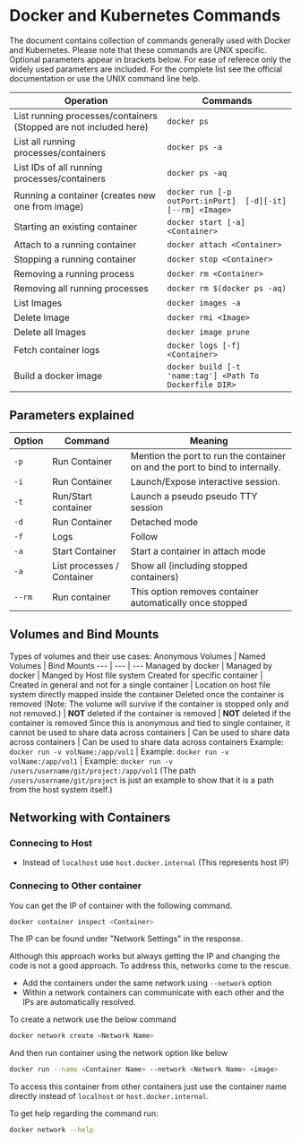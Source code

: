 # Docker and Kubernetes Commands
The document contains collection of commands generally used with Docker and Kubernetes. Please note that these commands are UNIX specific.
Optional parameters appear in brackets below. For ease of referece only the widely used parameters are included. For the complete list see the official documentation or use the UNIX command line help.

Operation | Commands
--- | ---
List running processes/containers (Stopped are not included here) | ```docker ps ```
List all running processes/containers | ```docker ps -a```
List IDs of all running processes/containers | ```docker ps -aq```
Running a container (creates new one from image) | ```docker run [-p outPort:inPort]  [-d][-it][--rm] <Image>```
Starting an existing container | ```docker start [-a] <Container>``` 
Attach to a running container | ```docker attach <Container>```
Stopping a running container | ```docker stop <Container>```
Removing a running process | ```docker rm <Container>```
Removing all running processes | ```docker rm $(docker ps -aq)```
List Images | ```docker images -a```
Delete Image | ```docker rmi <Image>```
Delete all Images | ```docker image prune```
Fetch container logs | ```docker logs [-f] <Container>```
Build a docker image | ```docker build [-t 'name:tag'] <Path To Dockerfile DIR>```

## Parameters explained
Option | Command | Meaning
--- | --- | ---
`-p` | Run Container | Mention the port to run the container on and the port to bind to internally.
`-i` | Run Container | Launch/Expose interactive session.
`-t` | Run/Start container | Launch a pseudo pseudo TTY session
`-d` | Run Container | Detached mode
`-f` | Logs |  Follow
`-a` | Start Container | Start a container in attach mode
`-a` | List processes / Container | Show all (including stopped containers)
`--rm` | Run container | This option removes container automatically once stopped

## Volumes and Bind Mounts
Types of volumes and their use cases:
Anonymous Volumes | Named Volumes | Bind Mounts
--- | --- | ---
Managed by docker | Managed by docker | Manged by Host file system
Created for specific container | Created in general and not for a single container | Location on host file system directly mapped inside the container
Deleted once the container is removed (Note: The volume will survive if the container is stopped only and not removed.) | **NOT** deleted if the container is removed | **NOT** deleted if the container is removed
Since this is anonymous and tied to single container, it cannot be used to share data across containers | Can be used to share data across containers | Can be used to share data across containers
Example: `docker run -v volName:/app/vol1` | Example: `docker run -v volName:/app/vol1` | Example: `docker run -v /users/username/git/project:/app/vol1` (The path `/users/username/git/project` is just an example to show that it is a path from the host system itself.)

## Networking with Containers

### Connecing to Host
- Instead of `localhost` use `host.docker.internal` (This represents host IP)

### Connecing to Other container
You can get the IP of container with the following command.
```bash
docker container inspect <Container>
```
The IP can be found under "Network Settings" in the response.

Although this approach works but always getting the IP and changing the code is not a good approach.
To address this, networks come to the rescue.
- Add the containers under the same network using `--network` option
- Within a network containers can communicate with each other and the IPs are automatically resolved.

To create a network use the below command
```bash
docker network create <Network Name>
```

And then run container using the network option like below
```bash
docker run --name <Container Name> --network <Network Name> <image>
```

To access this container from other containers just use the container name directly instead of `localhost` or `host.docker.internal`.

To get help regarding the command run:
```bash
docker network --help
```
